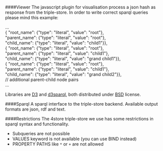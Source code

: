 ####Viewer
The javascript plugin for visualisation process a json hash as response from the triple-store.
In order to write correct sparql queries please mind this example:

...  
{ "root_name":   {"type": "literal", "value": "root"},  
  "parent_name": {"type": "literal", "value": "root"},  
  "child_name":  {"type": "literal", "value": "child1"}},  
{ "root_name":   {"type": "literal", "value": "root"},  
  "parent_name": {"type": "literal", "value": "child1"},  
  "child_name":  {"type": "literal", "value": "grand child1"}},  
{ "root_name":   {"type": "literal", "value": "root"},  
  "parent_name": {"type": "literal", "value": "child1"},  
  "child_name":  {"type": "literal", "value": "grand child2"}},  
// additional parent-child node pairs  
...

Libraries are [D3](https://d3js.org/) and [d3sparql](https://github.com/ktym/d3sparql), both distributed under [BSD](https://opensource.org/licenses/BSD-3-Clause) license.

####Sparql
A sparql interface to the triple-store backend. Available output formats are json, rdf and text. 

####Restrictions
The 4store triple-store we use has some restrictions in sparql syntax and functionality.

- Subqueries are not possible
- VALUES keyword is not available (you can use BIND instead)  
- PROPERTY PATHS like `*` or `+` are not allowed   
